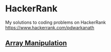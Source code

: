 # HackerRank

My solutions to coding problems on HackerRank https://www.hackerrank.com/pdwarkanath

## [Array Manipulation](ArrayManipulation/ArrayManipulation.ipynb)